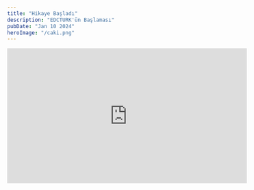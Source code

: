 ```yaml
---
title: "Hikaye Başladı"
description: "EDCTURK'ün Başlaması"
pubDate: "Jan 10 2024"
heroImage: "/caki.png"
---
```


<iframe width="560" height="315" src="https://www.youtube.com/embed/E9cyPS9vjKA?si=co7B6x7vZYBBU_kM" title="YouTube video player" frameborder="0" allow="accelerometer; autoplay; clipboard-write; encrypted-media; gyroscope; picture-in-picture; web-share" referrerpolicy="strict-origin-when-cross-origin" allowfullscreen></iframe>

